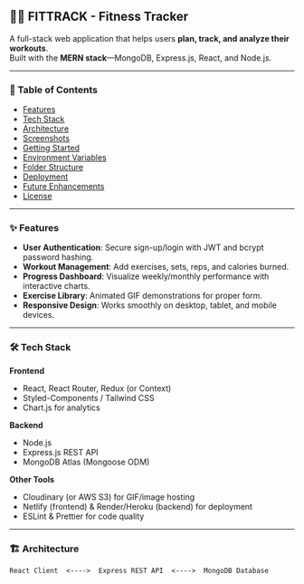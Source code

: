 ## 🏋️‍♀️ FITTRACK - Fitness Tracker 

A full-stack web application that helps users **plan, track, and analyze their workouts**.  
Built with the **MERN stack**—MongoDB, Express.js, React, and Node.js.

---

### 📌 Table of Contents
- [Features](#features)
- [Tech Stack](#tech-stack)
- [Architecture](#architecture)
- [Screenshots](#screenshots)
- [Getting Started](#getting-started)
- [Environment Variables](#environment-variables)
- [Folder Structure](#folder-structure)
- [Deployment](#deployment)
- [Future Enhancements](#future-enhancements)
- [License](#license)

---

### ✨ Features
- **User Authentication**: Secure sign-up/login with JWT and bcrypt password hashing.
- **Workout Management**: Add exercises, sets, reps, and calories burned.
- **Progress Dashboard**: Visualize weekly/monthly performance with interactive charts.
- **Exercise Library**: Animated GIF demonstrations for proper form.
- **Responsive Design**: Works smoothly on desktop, tablet, and mobile devices.

---

### 🛠️ Tech Stack
**Frontend**
- React, React Router, Redux (or Context)
- Styled-Components / Tailwind CSS
- Chart.js for analytics

**Backend**
- Node.js
- Express.js REST API
- MongoDB Atlas (Mongoose ODM)

**Other Tools**
- Cloudinary (or AWS S3) for GIF/image hosting
- Netlify (frontend) & Render/Heroku (backend) for deployment
- ESLint & Prettier for code quality

---

### 🏗️ Architecture
```text
React Client  <---->  Express REST API  <---->  MongoDB Database
